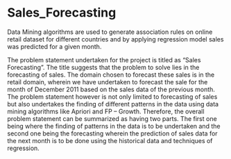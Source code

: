 # Sales_Forecasting
Data Mining algorithms are used to generate association rules on online retail dataset for different countries and by applying regression model sales was predicted for a given month. 

The problem statement undertaken for the project is titled as “Sales Forecasting”. The title
suggests that the problem to solve lies in the forecasting of sales. The domain chosen to forecast
these sales is in the retail domain, wherein we have undertaken to forecast the sale for the
month of December 2011 based on the sales data of the previous month. The problem statement
however is not only limited to forecasting of sales but also undertakes the finding of different
patterns in the data using data mining algorithms like Apriori and FP – Growth. Therefore, the
overall problem statement can be summarized as having two parts. The first one being where
the finding of patterns in the data is to be undertaken and the second one being the forecasting
wherein the prediction of sales data for the next month is to be done using the historical data
and techniques of regression. 
